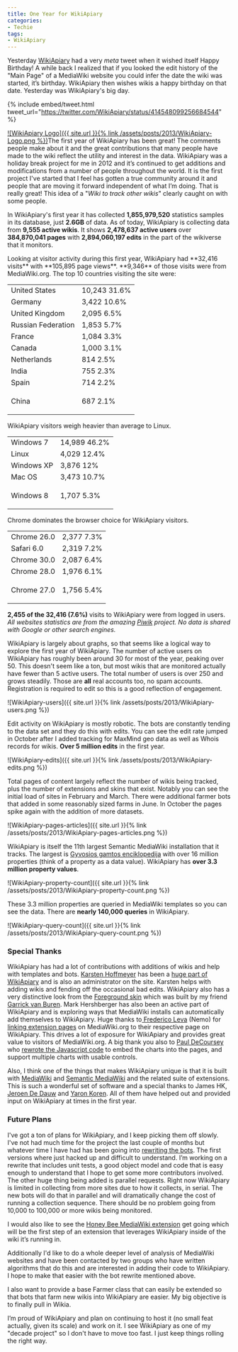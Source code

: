 ```yaml
---
title: One Year for WikiApiary
categories:
- Techie
tags:
- WikiApiary
---
```


Yesterday [WikiApiary](http://wikiapiary.com/) had a very _meta_ tweet when it wished itself Happy Birthday! A while back I realized that if you looked the edit history of the "Main Page" of a MediaWiki website you could infer the date the wiki was started, it’s birthday. WikiApiary then wishes wikis a happy birthday on that date. Yesterday was WikiApiary's big day.

{% include embed/tweet.html tweet_url="https://twitter.com/WikiApiary/status/414548099256684544" %}

[![WikiApiary Logo]({{ site.url }}{% link /assets/posts/2013/WikiApiary-Logo.png %})](http://wikiapiary.com/)The first year of WikiApiary has been great! The comments people make about it and the great contributions that many people have made to the wiki reflect the utility and interest in the data. WikiApiary was a holiday break project for me in 2012 and it’s continued to get additions and modifications from a number of people throughout the world. It is the first project I've started that I feel has gotten a true community around it and people that are moving it forward independent of what I’m doing. That is really great! This idea of a "_Wiki to track other wikis_" clearly caught on with some people.

In WikiApiary's first year it has collected **1,855,979,520** statistics samples in its database, just **2.6GB** of data. As of today, WikiApiary is collecting data from **9,555 active wikis**. It shows **2,478,637 active users** over **384,870,041 pages** with **2,894,060,197 edits** in the part of the wikiverse that it monitors.

<!-- more -->Looking at visitor activity during this first year, WikiApiary had **32,416 visits** with **105,895 page views**. **9,346** of those visits were from MediaWiki.org. The top 10 countries visiting the site were:


<table cellspacing="0" >
<tbody >
<tr >

<td >United States
</td>

<td >10,243 31.6%
</td>
</tr>
<tr >

<td >Germany
</td>

<td >3,422 10.6%
</td>
</tr>
<tr >

<td >United Kingdom
</td>

<td >2,095 6.5%
</td>
</tr>
<tr >

<td >Russian Federation
</td>

<td >1,853 5.7%
</td>
</tr>
<tr >

<td >France
</td>

<td >1,084 3.3%
</td>
</tr>
<tr >

<td >Canada
</td>

<td >1,000 3.1%
</td>
</tr>
<tr >

<td >Netherlands
</td>

<td >814 2.5%
</td>
</tr>
<tr >

<td >India
</td>

<td >755 2.3%
</td>
</tr>
<tr >

<td >Spain
</td>

<td >714 2.2%
</td>
</tr>
<tr >

<td >


China



</td>

<td >687 2.1%
</td>
</tr>
</tbody>
</table>


WikiApiary visitors weigh heavier than average to Linux.


<table cellspacing="0" >
<tbody >
<tr >

<td >Windows 7
</td>

<td >14,989 46.2%
</td>
</tr>
<tr >

<td >Linux
</td>

<td >4,029 12.4%
</td>
</tr>
<tr >

<td >Windows XP
</td>

<td >3,876 12%
</td>
</tr>
<tr >

<td >Mac OS
</td>

<td >3,473 10.7%
</td>
</tr>
<tr >

<td >


Windows 8



</td>

<td >1,707 5.3%
</td>
</tr>
</tbody>
</table>


Chrome dominates the browser choice for WikiApiary visitors.


<table cellspacing="0" >
<tbody >
<tr >

<td >Chrome 26.0
</td>

<td >2,377 7.3%
</td>
</tr>
<tr >

<td >Safari 6.0
</td>

<td >2,319 7.2%
</td>
</tr>
<tr >

<td >Chrome 30.0
</td>

<td >2,087 6.4%
</td>
</tr>
<tr >

<td >Chrome 28.0
</td>

<td >1,976 6.1%
</td>
</tr>
<tr >

<td >


Chrome 27.0



</td>

<td >1,756 5.4%
</td>
</tr>
</tbody>
</table>


**2,455 of the 32,416 (7.6%)** visits to WikiApiary were from logged in users. _All websites statistics are from the amazing [Piwik](http://piwik.org) project. No data is shared with Google or other search engines._

WikiApiary is largely about graphs, so that seems like a logical way to explore the first year of WikiApiary. The number of active users on WikiApiary has roughly been around 30 for most of the year, peaking over 50. This doesn't seem like a ton, but most wikis that are monitored actually have fewer than 5 active users. The total number of users is over 250 and grows steadily. Those are **all** real accounts too, no spam accounts. Registration is required to edit so this is a good reflection of engagement.

![WikiApiary-users]({{ site.url }}{% link /assets/posts/2013/WikiApiary-users.png %})

Edit activity on WikiApiary is mostly robotic. The bots are constantly tending to the data set and they do this with edits. You can see the edit rate jumped in October after I added tracking for MaxMind geo data as well as Whois records for wikis. **Over 5 million edits** in the first year.

![WikiApiary-edits]({{ site.url }}{% link /assets/posts/2013/WikiApiary-edits.png %})

Total pages of content largely reflect the number of wikis being tracked, plus the number of extensions and skins that exist. Notably you can see the initial load of sites in February and March. There were additional farmer bots that added in some reasonably sized farms in June. In October the pages spike again with the addition of more datasets.

![WikiApiary-pages-articles]({{ site.url }}{% link /assets/posts/2013/WikiApiary-pages-articles.png %})

WikiApiary is itself the 11th largest Semantic MediaWiki installation that it tracks. The largest is [Gyvosios gamtos enciklopedija](http://wikiapiary.com/wiki/Gyvosios_gamtos_enciklopedija) with over 16 million properties (think of a property as a data value). WikiApiary has **over 3.3 million property values**.

![WikiApiary-property-count]({{ site.url }}{% link /assets/posts/2013/WikiApiary-property-count.png %})

These 3.3 million properties are queried in MediaWiki templates so you can see the data. There are **nearly 140,000 queries** in WikiApiary.

![WikiApiary-query-count]({{ site.url }}{% link /assets/posts/2013/WikiApiary-query-count.png %})

### Special Thanks

WikiApiary has had a lot of contributions with additions of wikis and help with templates and bots. [Karsten Hoffmeyer](http://wikiapiary.com/wiki/User:Kghbln) has been a [huge part of WikiApiary](http://wikiapiary.com/wiki/Special:Contributions/Kghbln) and is also an administrator on the site. Karsten helps with adding wikis and fending off the occasional bad edits. WikiApiary also has a very distinctive look from the [Foreground skin](http://foreground.wikiwonders.net/wiki/) which was built by my friend [Garrick van Buren](https://garrickvanburen.com). Mark Hershberger has also been an active part of WikiApiary and is exploring ways that MediaWiki installs can automatically add themselves to WikiApiary. Huge thanks to[ Frederico Leva](https://meta.wikimedia.org/wiki/User:Nemo_bis) (Nemo) for [linking extension pages](https://www.mediawiki.org/w/index.php?title=Template%3AExtension&diff=659727&oldid=657147) on MediaWiki.org to their respective page on WikiApiary. This drives a lot of exposure for WikiApiary and provides great value to visitors of MediaWiki.org. A big thank you also to [Paul DeCoursey](https://twitter.com/optimuspaul) who [rewrote the Javascript code](https://github.com/thingles/WikiApiary/commit/9c82198fe155a915960c607813688ef300c2fa68) to embed the charts into the pages, and support multiple charts with usable controls.

Also, I think one of the things that makes WikiApiary unique is that it is built with [MediaWiki](https://www.mediawiki.org/wiki/MediaWiki) and [Semantic MediaWiki](http://semantic-mediawiki.org) and the related suite of extensions. This is such a wonderful set of software and a special thanks to James HK, [Jeroen De Dauw](http://www.bn2vs.com/blog/) and [Yaron Koren](http://yaronkoren.com). All of them have helped out and provided input on WikiApiary at times in the first year.

### Future Plans

I've got a ton of plans for WikiApiary, and I keep picking them off slowly. I've not had much time for the project the last couple of months but whatever time I have had has been going into [rewriting the bots](https://github.com/thingles/WikiApiary). The first versions where just hacked up and difficult to understand. I’m working on a rewrite that includes unit tests, a good object model and code that is easy enough to understand that I hope to get some more contributors involved. The other huge thing being added is parallel requests. Right now WikiApiary is limited in collecting from more sites due to how it collects, in serial. The new bots will do that in parallel and will dramatically change the cost of running a collection sequence. There should be no problem going from 10,000 to 100,000 or more wikis being monitored.

I would also like to see the [Honey Bee MediaWiki extension](https://github.com/thingles/HoneyBee) get going which will be the first step of an extension that leverages WikiApiary inside of the wiki it’s running in.

Additionally I'd like to do a whole deeper level of analysis of MediaWiki websites and have been contacted by two groups who have written algorithms that do this and are interested in adding their code to WikiApiary. I hope to make that easier with the bot rewrite mentioned above.

I also want to provide a base Farmer class that can easily be extended so that bots that farm new wikis into WikiApiary are easier. My big objective is to finally pull in Wikia.

I’m proud of WikiApiary and plan on continuing to host it (no small feat actually, given its scale) and work on it. I see WikiApiary as one of my "decade project" so I don't have to move too fast. I just keep things rolling the right way.
